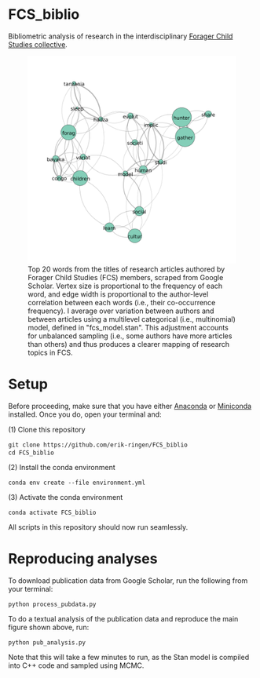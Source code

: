 # FCS_biblio
Bibliometric analysis of research in the interdisciplinary [Forager Child Studies collective](https://foragerchildstudies.wixsite.com/home).

<p align="center">
<figure class="image">
<img src="https://github.com/erik-ringen/FCS_biblio/blob/main/img/word_cor.png" width="500">
  <figcaption>Top 20 words from the titles of research articles authored by Forager Child Studies (FCS) members, scraped from Google Scholar. Vertex size is proportional to the frequency of each word, and edge width is proportional to the author-level correlation between each words (i.e., their co-occurrence frequency). I average over variation between authors and between articles using a multilevel categorical (i.e., multinomial) model, defined in "fcs_model.stan". This adjustment accounts for unbalanced sampling (i.e., some authors have more articles than others) and thus produces a clearer mapping of research topics in FCS. </figcaption>
</figure>
</p>

# Setup

Before proceeding, make sure that you have either [Anaconda](https://docs.anaconda.com/anaconda/install/index.html) or [Miniconda](https://docs.conda.io/en/latest/miniconda.html) installed. Once you do, open your terminal and:

(1) Clone this repository

```
git clone https://github.com/erik-ringen/FCS_biblio
cd FCS_biblio
```

(2) Install the conda environment

```
conda env create --file environment.yml
```

(3) Activate the conda environment

```
conda activate FCS_biblio
```

All scripts in this repository should now run seamlessly.

# Reproducing analyses

To download publication data from Google Scholar, run the following from your terminal:
```
python process_pubdata.py
```

To do a textual analysis of the publication data and reproduce the main figure shown above, run:

```
python pub_analysis.py
```

Note that this will take a few minutes to run, as the Stan model is compiled into C++ code and sampled using MCMC.
